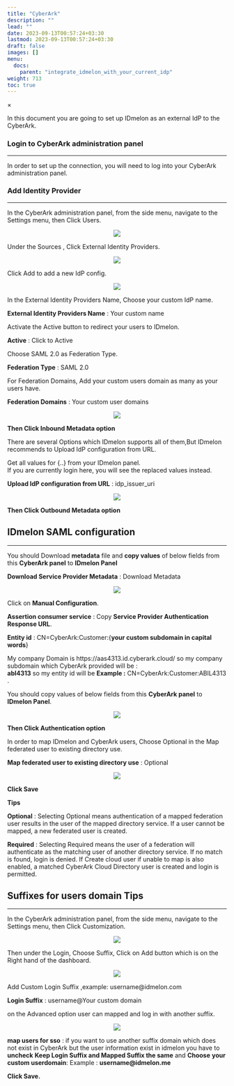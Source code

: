 ```yaml
---
title: "CyberArk"
description: ""
lead: ""
date: 2023-09-13T00:57:24+03:30
lastmod: 2023-09-13T00:57:24+03:30
draft: false
images: []
menu:
  docs:
    parent: "integrate_idmelon_with_your_current_idp"
weight: 713
toc: true
---
```


<div id="_modal" class="modal">
  <span class="close">&times;</span>
  <img class="modal-content" id="img01">
</div>

<p>In this document you are going to set up <span class="code-back">IDmelon</span> as an external IdP to the <span class="code-back">CyberArk</span>.</p>

### Login to  CyberArk administration panel

<hr class="hr-line">

<p>In order to set up the connection, you will need to log into your <span class="code-back">CyberArk administration panel</span>.</p>

### Add Identity Provider

<hr class="hr-line">

<p>In the <span class="code-back">CyberArk administration panel</span>, from the side menu, navigate to the <span class="code-back">Settings</span> menu, then Click <span class="code-back">Users</span>.</p>

<div align="center">
    <img src="/images/vendor/sso/cyberark_dashboard_01.png" class="doc-img-frame">
</div>

<p>Under the <span class="code-back">Sources</span> , Click <span class="code-back">External Identity Providers</span>.</p>

<div align="center">
    <img src="/images/vendor/sso/cyberark_dashboard_02.png" class="doc-img-frame">
</div>

<p>Click <span class="code-back">Add</span> to add a new IdP config.</p>

<div align="center">
    <img src="/images/vendor/sso/cyberark_dashboard_03.png" class="doc-img-frame">
</div>

<p>In the <span class="code-back">External Identity Providers Name</span>, Choose your custom IdP name.</p>

<div class="step-row-container">
  <div class="step-column bullet-container">
    <div class="bullet"></div>
  </div>
  <div class="card-column">
    <div class="step-text" >
      <div class="card-body">
        <p><span style="font-weight:bold">External Identity Providers Name</span> : <span class="code-back">Your custom name</span></p>
      </div>
    </div>
  </div>
</div>

<p>Activate the <span class="code-back">Active</span> button to redirect your users to IDmelon.</p>

<div class="step-row-container">
  <div class="step-column bullet-container">
    <div class="bullet"></div>
  </div>
  <div class="card-column">
    <div class="step-text" >
      <div class="card-body">
        <p><span style="font-weight:bold">Active</span> : <span class="code-back">Click to Active</span></p>
      </div>
    </div>
  </div>
</div>

<p>Choose SAML 2.0 as <span class="code-back">Federation Type</span>.</p>

<div class="step-row-container">
  <div class="step-column bullet-container">
    <div class="bullet"></div>
  </div>
  <div class="card-column">
    <div class="step-text" >
      <div class="card-body">
        <p><span style="font-weight:bold">Federation Type</span> : <span class="code-back">SAML 2.0</span></p>
      </div>
    </div>
  </div>
</div>

<p>For <span class="code-back">Federation Domains</span>, Add your custom users domain as many as your users have.</p>

<div class="step-row-container">
  <div class="step-column bullet-container">
    <div class="bullet"></div>
  </div>
  <div class="card-column">
    <div class="step-text" >
      <div class="card-body">
        <p><span style="font-weight:bold">Federation Domains</span> : <span class="code-back">Your custom user domains</span></p>
      </div>
    </div>
  </div>
</div>

<div align="center">
    <img src="/images/vendor/sso/cyberark_dashboard_04.png" class="doc-img-frame">
</div>

<p><span class="code-back" style="font-weight:bold">Then Click Inbound Metadata option</span></p>

<p>There are several Options which IDmelon supports all of them,But IDmelon recommends to <span class="code-back">Upload IdP configuration from URL</span>.</p>

<p class="note-body">Get all values for <span class="code-back">{..}</span> from your IDmelon panel.<br>
If you are currently login here, you will see the replaced values instead.
</p>

<div class="step-row-container">
  <div class="step-column bullet-container">
    <div class="bullet"></div>
  </div>
  <div class="card-column">
    <div class="step-text" >
      <div class="card-body">
        <p><span style="font-weight:bold">Upload IdP configuration from URL</span> : idp_issuer_uri</p>
      </div>
    </div>
  </div>
</div>

<div align="center">
    <img src="/images/vendor/sso/cyberark_dashboard_05.png" class="doc-img-frame">
</div>

<p><span class="code-back" style="font-weight:bold">Then Click Outbound Metadata option</span><p>

## IDmelon SAML configuration

<hr class="hr-line">

<div class="step-row-container">
  <div class="step-column bullet-container">
    <div class="bullet"></div>
  </div>
  <div class="card-column">
    <div class="step-text" >
      <div class="card-body">
        <p>You should Download <span class="code-back" style="font-weight:bold">metadata</span> file and <span class="code-back" style="font-weight:bold">copy values</span> of below fields from this <span style="font-weight:bold">CyberArk panel</span> to <span style="font-weight:bold">IDmelon Panel</span></p>
      </div>
    </div>
  </div>
</div>

<div class="step-row-container">
  <div class="step-column bullet-container">
    <div class="bullet"></div>
  </div>
  <div class="card-column">
    <div class="step-text" >
      <div class="card-body">
        <p><span style="font-weight:bold">Download Service Provider Metadata</span> : <span style="code-back">Download Metadata</span></p>
      </div>
    </div>
  </div>
</div>

<div align="center">
    <img src="/images/vendor/sso/cyberark_dashboard_06.png" class="doc-img-frame">
</div>

<div class="step-row-container">
  <div class="step-column bullet-container">
    <div class="bullet"></div>
  </div>
  <div class="card-column">
    <div class="step-text" >
      <div class="card-body">
        <p>Click on <span style="font-weight:bold">Manual Configuration</span>.</p>
      </div>
    </div>
  </div>
</div>
<div class="mx-3">
<div class="step-row-container">
  <div class="step-column bullet-container">
    <div class="bullet"></div>
  </div>
  <div class="card-column">
    <div class="step-text" >
      <div class="card-body">
        <p><span style="font-weight:bold">Assertion consumer service</span> : Copy <span style="font-weight:bold">Service Provider Authentication Response URL</span>.</p>
      </div>
    </div>
  </div>
</div>
<div class="step-row-container">
  <div class="step-column bullet-container">
    <div class="bullet"></div>
  </div>
  <div class="card-column">
    <div class="step-text" >
      <div class="card-body">
        <p><span style="font-weight:bold">Entity id</span> : CN=CyberArk:Customer:{<span style="font-weight:bold">your custom subdomain in capital words</span>}</p>
      </div>
    </div>
  </div>
</div>
</div>
<div class="mx-5">
<div class="step-row-container">
  <div class="step-column bullet-container">
    <div class="bullet"></div>
  </div>
  <div class="card-column">
    <div class="step-text" >
      <div class="card-body">
        <p>My company Domain is https://aas4313.id.cyberark.cloud/ so my company subdomain which CyberArk provided will be :<br>
        <span style="font-weight:bold">abl4313</span> so my entity id will be <span class="code-back" style="font-weight:bold">Example :</span> <span class="code-back">CN=CyberArk:Customer:ABlL4313</span> .  
        </p>
      </div>
    </div>
  </div>
</div>
</div>
<div class="step-row-container">
  <div class="step-column bullet-container">
    <div class="bullet"></div>
  </div>
  <div class="card-column">
    <div class="step-text" >
      <div class="card-body">
        <p>You should copy values of below fields from this <span style="font-weight:bold">CyberArk panel</span> to <span style="font-weight:bold">IDmelon Panel</span>.  
        </p>
      </div>
    </div>
  </div>
</div>
<div align="center">
    <img src="/images/vendor/sso/cyberark_dashboard_11.png" class="doc-img-frame">
</div>

<p><span class="code-back" style="font-weight:bold">Then Click Authentication option</span></p>

<p>In order to map IDmelon and CyberArk users, Choose Optional in the <span class="code-back">Map federated user to existing directory use</span>.</p>

<div class="step-row-container">
  <div class="step-column bullet-container">
    <div class="bullet"></div>
  </div>
  <div class="card-column">
    <div class="step-text" >
      <div class="card-body">
        <p><span style="font-weight:bold">Map federated user to existing directory use</span> : <span class="code-back">Optional</span></p>
      </div>
    </div>
  </div>
</div>

<div align="center">
    <img src="/images/vendor/sso/cyberark_dashboard_07.png" class="doc-img-frame">
</div>

<div class="step-row-container">
  <div class="step-column bullet-container">
    <div class="bullet"></div>
  </div>
  <div class="card-column">
    <div class="step-text" >
      <div class="card-body">
        <p><span style="font-weight:bold">Click Save</span></p>
      </div>
    </div>
  </div>
</div>

<p><span style="font-weight:bold">Tips</span></p>

<div class="step-row-container">
  <div class="step-column bullet-container">
    <div class="bullet"></div>
  </div>
  <div class="card-column">
    <div class="step-text" >
      <div class="card-body">
        <p><span style="font-weight:bold">Optional</span> : Selecting <span class="code-back">Optional</span> means authentication of a mapped federation user results in the user of the mapped directory service. If a user cannot be mapped, a new federated user is created.</p>
      </div>
    </div>
  </div>
</div>

<div class="step-row-container">
  <div class="step-column bullet-container">
    <div class="bullet"></div>
  </div>
  <div class="card-column">
    <div class="step-text" >
      <div class="card-body">
        <p><span style="font-weight:bold">Required</span> : Selecting <span class="code-back">Required</span> means the user of a federation will authenticate as the matching user of another directory service. If no match is found, login is denied. If <span class="code-back">Create cloud user if unable to map</span> is also enabled, a matched CyberArk Cloud Directory user is created and login is permitted.</p>
      </div>
    </div>
  </div>
</div>

## Suffixes for users domain Tips

<hr class="hr-line">

<p>In the <span class="code-back">CyberArk administration panel</span>, from the side menu, navigate to the <span class="code-back">Settings</span> menu, then Click <span class="code-back">Customization</span>.</p>

<div align="center">
    <img src="/images/vendor/sso/cyberark_dashboard_08.png" class="doc-img-frame">
</div>

<p>Then under the <span class="code-back">Login</span>, Choose <span class="code-back">Suffix</span>, Click on <span class="code-back">Add</span> button which is on the Right hand of the dashboard.<p>

<div align="center">
    <img src="/images/vendor/sso/cyberark_dashboard_09.png" class="doc-img-frame">
</div>

<p>Add Custom <span class="code-back">Login Suffix</span> ,example: username@<span class="code-back">idmelon.com</span></p>

<div class="step-row-container">
  <div class="step-column bullet-container">
    <div class="bullet"></div>
  </div>
  <div class="card-column">
    <div class="step-text" >
      <div class="card-body">
        <p><span style="font-weight:bold">Login Suffix</span> : <span class="code-back">username@Your custom domain</span></p>
      </div>
    </div>
  </div>
</div>

<p>on the <span class="code-back">Advanced</span> option user can mapped and log in with another suffix.</p>

<div align="center">
    <img src="/images/vendor/sso/cyberark_dashboard_10.png" class="doc-img-frame">
</div>

<div class="step-row-container">
  <div class="step-column bullet-container">
    <div class="bullet"></div>
  </div>
  <div class="card-column">
    <div class="step-text" >
      <div class="card-body">
        <p><span style="font-weight:bold">map users for sso</span> : if you want to use another suffix domain which does not exist in CyberArk but the user information exist in idmelon you have to <span style="font-weight:bold">uncheck</span> <span class="code-back" style="font-weight:bold">Keep Login Suffix and Mapped Suffix the same</span> and <span style="font-weight:bold">Choose</span> <span class="code-back" style="font-weight:bold">your custom userdomain</span>: Example : <span style="font-weight:bold">username@idmelon.me</span></p>
      </div>
    </div>
  </div>
</div>

<div class="step-row-container">
  <div class="step-column bullet-container">
    <div class="bullet"></div>
  </div>
  <div class="card-column">
    <div class="step-text" >
      <div class="card-body">
        <p><span style="font-weight:bold">Click Save.</span></p>
      </div>
    </div>
  </div>
</div>

